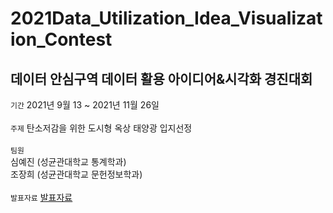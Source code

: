 # 2021Data_Utilization_Idea_Visualization_Contest
데이터 안심구역 데이터 활용 아이디어&시각화 경진대회
-------------
``` 기간 ``` 2021년 9월 13 ~ 2021년 11월 26일 <br />
<br />
``` 주제 ``` 탄소저감을 위한 도시형 옥상 태양광 입지선정<br />
<br />
``` 팀원 ``` <br />
심예진 (성균관대학교 통계학과)<br />
조장희 (성균관대학교 문헌정보학과)<br />
<br />
``` 발표자료 ``` [발표자료](https://drive.google.com/file/d/1hamIM5FFxhxxLn36Bnke6JHoAo9nyr5c/view?usp=sharing)
